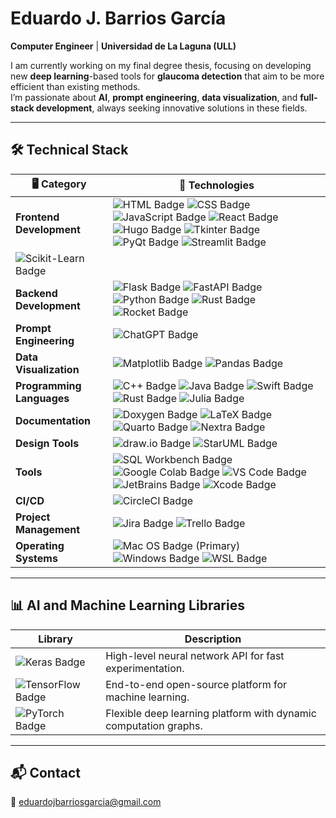 #  **Eduardo J. Barrios García**

 **Computer Engineer** | **Universidad de La Laguna (ULL)**
  
 I am currently working on my final degree thesis, focusing on developing new **deep learning**-based tools for **glaucoma detection** that aim to be more efficient than existing methods.  
 I’m passionate about **AI**, **prompt engineering**, **data visualization**, and **full-stack development**, always seeking innovative solutions in these fields.

---

## 🛠️ Technical Stack

| 🖥️ **Category**           | 🔧 **Technologies**                                                                                                      |
|---------------------------|--------------------------------------------------------------------------------------------------------------------------|
| **Frontend Development**  | ![HTML Badge](https://img.shields.io/badge/HTML-E34F26?style=flat&logo=html5&logoColor=white) ![CSS Badge](https://img.shields.io/badge/CSS-1572B6?style=flat&logo=css3&logoColor=white) ![JavaScript Badge](https://img.shields.io/badge/JavaScript-F7DF1E?style=flat&logo=javascript&logoColor=black) ![React Badge](https://img.shields.io/badge/React-61DAFB?style=flat&logo=react&logoColor=black) ![Hugo Badge](https://img.shields.io/badge/Hugo-FF4088?style=flat&logo=hugo&logoColor=white) ![Tkinter Badge](https://img.shields.io/badge/Tkinter-FF5733?style=flat) ![PyQt Badge](https://img.shields.io/badge/PyQt-41CD52?style=flat&logo=qt&logoColor=white) ![Streamlit Badge](https://img.shields.io/badge/Streamlit-FF4B4B?style=flat&logo=streamlit&logoColor=white)
![Scikit-Learn Badge](https://img.shields.io/badge/Scikit--Learn-F7931E?style=flat&logo=scikit-learn&logoColor=white) |
| **Backend Development**   | ![Flask Badge](https://img.shields.io/badge/Flask-000000?style=flat&logo=flask&logoColor=white) ![FastAPI Badge](https://img.shields.io/badge/FastAPI-009688?style=flat&logo=fastapi&logoColor=white) ![Python Badge](https://img.shields.io/badge/Python-3776AB?style=flat&logo=python&logoColor=white) ![Rust Badge](https://img.shields.io/badge/Rust-000000?style=flat&logo=rust&logoColor=white) ![Rocket Badge](https://img.shields.io/badge/Rocket-FF6347?style=flat&logo=rust&logoColor=white) |
| **Prompt Engineering**    | ![ChatGPT Badge](https://img.shields.io/badge/Prompt%20Engineering-ChatGPT-008080?style=flat&logo=openai&logoColor=white)                                      |
| **Data Visualization**    | ![Matplotlib Badge](https://img.shields.io/badge/Matplotlib-3F4F75?style=flat&logo=python&logoColor=white) ![Pandas Badge](https://img.shields.io/badge/Pandas-150458?style=flat&logo=pandas&logoColor=white) |
| **Programming Languages** | ![C++ Badge](https://img.shields.io/badge/C++-00599C?style=flat&logo=c%2B%2B&logoColor=white) ![Java Badge](https://img.shields.io/badge/Java-007396?style=flat&logo=java&logoColor=white) ![Swift Badge](https://img.shields.io/badge/Swift-FA7343?style=flat&logo=swift&logoColor=white) ![Rust Badge](https://img.shields.io/badge/Rust-000000?style=flat&logo=rust&logoColor=white) ![Julia Badge](https://img.shields.io/badge/Julia-9558B2?style=flat&logo=julia&logoColor=white) |
| **Documentation**         | ![Doxygen Badge](https://img.shields.io/badge/Doxygen-FA7343?style=flat&logo=readthedocs&logoColor=white) ![LaTeX Badge](https://img.shields.io/badge/LaTeX-008080?style=flat&logo=latex&logoColor=white) ![Quarto Badge](https://img.shields.io/badge/Quarto-3F4F75?style=flat&logo=markdown&logoColor=white) ![Nextra Badge](https://img.shields.io/badge/Nextra-000000?style=flat&logo=nextra&logoColor=white) |
| **Design Tools**          | ![draw.io Badge](https://img.shields.io/badge/draw.io-FF6C37?style=flat&logo=diagrams.net&logoColor=white) ![StarUML Badge](https://img.shields.io/badge/StarUML-333333?style=flat&logo=staruml&logoColor=white) |
| **Tools**                 | ![SQL Workbench Badge](https://img.shields.io/badge/SQL_Workbench-4479A1?style=flat&logo=mysql&logoColor=white) ![Google Colab Badge](https://img.shields.io/badge/Google%20Colab-F9AB00?style=flat&logo=googlecolab&logoColor=white) ![VS Code Badge](https://img.shields.io/badge/VS%20Code-007ACC?style=flat&logo=visualstudiocode&logoColor=white) ![JetBrains Badge](https://img.shields.io/badge/JetBrains-000000?style=flat&logo=jetbrains&logoColor=white) ![Xcode Badge](https://img.shields.io/badge/Xcode-1575F9?style=flat&logo=xcode&logoColor=white) |
| **CI/CD**                 | ![CircleCI Badge](https://img.shields.io/badge/CircleCI-343434?style=flat&logo=circleci&logoColor=white)                                                       |
| **Project Management**    | ![Jira Badge](https://img.shields.io/badge/Jira-0052CC?style=flat&logo=jira&logoColor=white) ![Trello Badge](https://img.shields.io/badge/Trello-0079BF?style=flat&logo=trello&logoColor=white)      |
| **Operating Systems**     | ![Mac OS Badge](https://img.shields.io/badge/macOS-000000?style=flat&logo=apple&logoColor=white) (Primary) ![Windows Badge](https://img.shields.io/badge/Windows-0078D6?style=flat&logo=windows&logoColor=white) ![WSL Badge](https://img.shields.io/badge/WSL-4E9A06?style=flat&logo=linux&logoColor=white) |

---

## 📊 AI and Machine Learning Libraries

| **Library**          | **Description**                                                                                     |
|----------------------|-----------------------------------------------------------------------------------------------------|
| ![Keras Badge](https://img.shields.io/badge/Keras-D00000?style=flat&logo=keras&logoColor=white) | High-level neural network API for fast experimentation.                       |
| ![TensorFlow Badge](https://img.shields.io/badge/TensorFlow-FF6F00?style=flat&logo=tensorflow&logoColor=white) | End-to-end open-source platform for machine learning. |
| ![PyTorch Badge](https://img.shields.io/badge/PyTorch-EE4C2C?style=flat&logo=pytorch&logoColor=white) | Flexible deep learning platform with dynamic computation graphs.             |

---

## 📬 Contact

📧 [eduardojbarriosgarcia@gmail.com](mailto:eduardojbarriosgarcia@gmail.com)

